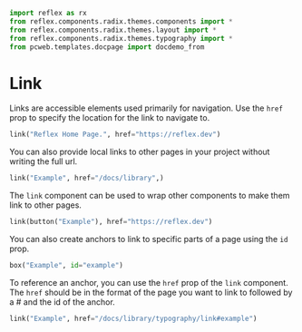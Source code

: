 ```python exec
import reflex as rx
from reflex.components.radix.themes.components import *
from reflex.components.radix.themes.layout import *
from reflex.components.radix.themes.typography import *
from pcweb.templates.docpage import docdemo_from
```

# Link

Links are accessible elements used primarily for navigation. Use the `href` prop to specify the location for the link to navigate to.

```python demo
link("Reflex Home Page.", href="https://reflex.dev")
```


You can also provide local links to other pages in your project without writing the full url.


```python demo
link("Example", href="/docs/library",)
```

The `link` component can be used to wrap other components to make them link to other pages.


```python demo
link(button("Example"), href="https://reflex.dev")
```

You can also create anchors to link to specific parts of a page using the `id` prop.

```python demo
box("Example", id="example")
```

To reference an anchor, you can use the `href` prop of the `link` component. The `href` should be in the format of the page you want to link to followed by a # and the id of the anchor.


```python demo
link("Example", href="/docs/library/typography/link#example")
```


